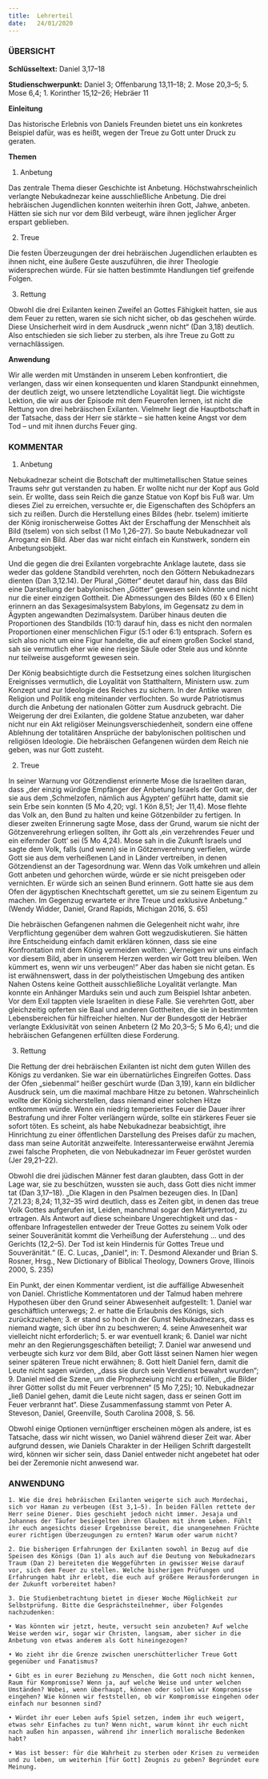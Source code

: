 ```yaml
---
title:  Lehrerteil
date:   24/01/2020
---
```


### ÜBERSICHT

**Schlüsseltext:** Daniel 3,17–18

**Studienschwerpunkt:** Daniel 3; Offenbarung 13,11–18; 2. Mose 20,3–5; 5. Mose 6,4; 1. Korinther 15,12–26; Hebräer 11

**Einleitung**

Das historische Erlebnis von Daniels Freunden bietet uns ein konkretes Beispiel dafür, was es heißt, wegen der Treue zu Gott unter Druck zu geraten.

**Themen**

1. Anbetung

Das zentrale Thema dieser Geschichte ist Anbetung. Höchstwahrscheinlich ­verlangte ­Nebukadnezar keine ausschließliche Anbetung. Die drei hebräischen Jugendlichen konnten weiterhin ihren Gott, Jahwe, anbeten. Hätten sie sich nur vor dem Bild verbeugt, wäre ihnen jeglicher Ärger erspart geblieben.

2. Treue

Die festen Überzeugungen der drei hebräischen Jugendlichen erlaubten es ihnen nicht, eine äußere Geste auszuführen, die ihrer Theologie widersprechen würde. Für sie hatten bestimmte Handlungen tief greifende Folgen.

3. Rettung

Obwohl die drei Exilanten keinen Zweifel an Gottes Fähigkeit hatten, sie aus dem Feuer zu retten, waren sie sich nicht sicher, ob das geschehen würde. Diese Unsicherheit wird in dem Ausdruck „wenn nicht“ (Dan 3,18) deutlich. Also entschieden sie sich lieber zu sterben, als ihre Treue zu Gott zu vernachlässigen.

**Anwendung**

Wir alle werden mit Umständen in unserem Leben konfrontiert, die verlangen, dass wir einen konsequenten und klaren Standpunkt einnehmen, der deutlich zeigt, wo unsere letztendliche Loyalität liegt. Die wichtigste Lektion, die wir aus der Episode mit dem Feuerofen lernen, ist nicht die Rettung von drei hebräischen Exilanten. Vielmehr liegt die Hauptbotschaft in der Tatsache, dass der Herr sie stärkte – sie hatten keine Angst vor dem Tod – und mit ihnen durchs Feuer ging.

### KOMMENTAR

1. Anbetung

Nebukadnezar scheint die Botschaft der multimetallischen Statue seines Traums sehr gut verstanden zu haben. Er wollte nicht nur der Kopf aus Gold sein. Er wollte, dass sein Reich die ganze Statue von Kopf bis Fuß war. Um dieses Ziel zu erreichen, versuchte er, die Eigenschaften des Schöpfers an sich zu reißen. Durch die Herstellung eines Bildes (hebr. tselem) imitierte der König ironischerweise Gottes Akt der Erschaffung der Menschheit als Bild (tselem) von sich selbst (1 Mo 1,26–27). So baute Nebukadnezar voll Arroganz ein Bild. Aber das war nicht einfach ein Kunstwerk, sondern ein Anbetungsobjekt.

Und die gegen die drei Exilanten vorgebrachte Anklage lautete, dass sie weder das goldene Standbild verehrten, noch den Göttern Nebukadnezars dienten (Dan 3,12.14). Der Plural „Götter“ deutet darauf hin, dass das Bild eine Darstellung der babylonischen „Götter“ gewesen sein könnte und nicht nur die einer einzigen Gottheit. Die Abmessungen des Bildes (60 x 6 Ellen) erinnern an das Sexagesimalsystem Babylons, im Gegensatz zu dem in Ägypten angewandten Dezimalsystem. Darüber hinaus deuten die Proportionen des Standbilds (10:1) darauf hin, dass es nicht den normalen Proportionen einer menschlichen Figur (5:1 oder 6:1) entsprach. Sofern es sich also nicht um eine Figur handelte, die auf einem großen Sockel stand, sah sie vermutlich eher wie eine riesige Säule oder Stele aus und könnte nur teilweise ausgeformt gewesen sein.

Der König beabsichtigte durch die Festsetzung eines solchen liturgischen Ereignisses vermutlich, die Loyalität von Statthaltern, Ministern usw. zum Konzept und zur Ideologie des Reiches zu sichern. In der Antike waren Religion und Politik eng miteinander verflochten. So wurde Patriotismus durch die Anbetung der nationalen Götter zum Ausdruck gebracht. Die Weigerung der drei Exilanten, die goldene Statue anzubeten, war daher nicht nur ein Akt religiöser Meinungsverschiedenheit, sondern eine offene Ablehnung der totalitären Ansprüche der babylonischen politischen und religiösen Ideologie. Die hebräischen Gefangenen würden dem Reich nie geben, was nur Gott zusteht.

2. Treue

In seiner Warnung vor Götzendienst erinnerte Mose die Israeliten daran, dass „der einzig würdige Empfänger der Anbetung Israels der Gott war, der sie aus dem ‚Schmelzofen, nämlich aus Ägypten‘ geführt hatte, damit sie sein Erbe sein konnten (5 Mo 4,20; vgl. 1 Kön 8,51; Jer 11,4). Mose flehte das Volk an, den Bund zu halten und keine Götzenbilder zu fertigen. In dieser zweiten Erinnerung sagte Mose, dass der Grund, warum sie nicht der Götzenverehrung erliegen sollten, ihr Gott als ‚ein verzehrendes Feuer und ein eifernder Gott‘ sei (5 Mo 4,24). Mose sah in die Zukunft Israels und sagte dem Volk, falls (und wenn) sie in Götzenverehrung verfielen, würde Gott sie aus dem verheißenen Land in Länder vertreiben, in denen Götzendienst an der Tagesordnung war. Wenn das Volk umkehren und allein Gott anbeten und gehorchen würde, würde er sie nicht preisgeben oder vernichten. Er würde sich an seinen Bund erinnern. Gott hatte sie aus dem Ofen der ägyptischen Knechtschaft gerettet, um sie zu seinem Eigentum zu machen. Im Gegenzug erwartete er ihre Treue und exklusive Anbetung.“ (Wendy Widder, Daniel, Grand Rapids, Michigan 2016, S. 65)

Die hebräischen Gefangenen nahmen die Gelegenheit nicht wahr, ihre Verpflichtung gegenüber dem wahren Gott wegzudiskutieren. Sie hätten ihre Entscheidung einfach damit erklären können, dass sie eine Konfrontation mit dem König vermeiden wollten: „Verneigen wir uns einfach vor diesem Bild, aber in unserem Herzen werden wir Gott treu bleiben. Wen kümmert es, wenn wir uns verbeugen!“ Aber das haben sie nicht getan. Es ist erwähnenswert, dass in der polytheistischen Umgebung des antiken Nahen Ostens keine Gottheit ausschließliche Loyalität verlangte. Man konnte ein Anhänger Marduks sein und auch zum Beispiel Ishtar anbeten. Vor dem Exil tappten viele Israeliten in diese Falle. Sie verehrten Gott, aber gleichzeitig opferten sie Baal und anderen Gottheiten,
die sie in bestimmten Lebensbereichen für hilfreicher hielten. Nur der Bundesgott der Hebräer verlangte Exklusivität von seinen Anbetern (2 Mo 20,3–5; 5 Mo 6,4); und die hebräischen Gefangenen erfüllten diese Forderung.

3. Rettung

Die Rettung der drei hebräischen Exilanten ist nicht dem guten Willen des Königs zu verdanken. Sie war ein übernatürliches Eingreifen Gottes. Dass der Ofen „siebenmal“ heißer geschürt wurde (Dan 3,19), kann ein bildlicher Ausdruck sein, um die maximal machbare Hitze zu betonen. Wahrscheinlich wollte der König sicherstellen, dass niemand einer solchen Hitze entkommen würde. Wenn ein niedrig temperiertes Feuer die Dauer ihrer Bestrafung und ihrer Folter verlängern würde, sollte ein stärkeres Feuer sie sofort töten. Es scheint, als habe Nebukadnezar beabsichtigt, ihre Hinrichtung zu einer öffentlichen Darstellung des Preises dafür zu machen, dass man seine Autorität anzweifelte. Interessanterweise erwähnt Jeremia zwei falsche Propheten, die von Nebukadnezar im Feuer geröstet wurden (Jer 29,21–22).

Obwohl die drei jüdischen Männer fest daran glaubten, dass Gott in der Lage war, sie zu beschützen, wussten sie auch, dass Gott dies nicht immer tat (Dan 3,17–18). „Die Klagen in den Psalmen bezeugen dies. In [Dan] 7,21.23; 8,24; 11,32–35 wird deutlich, dass es Zeiten gibt, in denen das treue Volk Gottes aufgerufen ist, Leiden, manchmal sogar den Märtyrertod, zu ertragen. Als Antwort auf diese scheinbare Ungerechtigkeit und das ­offenbare Infragestellen entweder der Treue Gottes zu seinem Volk oder seiner Souveränität kommt die Verheißung der Auferstehung ... und des Gerichts (12,2–5). Der Tod ist kein Hindernis für Gottes Treue und Souveränität.“ (E. C. Lucas, „Daniel“, in: T. Desmond Alexander und Brian S. Rosner, Hrsg., New Dictionary of Biblical Theology, Downers Grove, Illinois 2000, S. 235)

Ein Punkt, der einen Kommentar verdient, ist die auffällige Abwesenheit von ­Daniel. Christliche Kommentatoren und der Talmud haben mehrere Hypothesen über den Grund seiner Abwesenheit aufgestellt: 1. Daniel war geschäftlich unterwegs; 2. er hatte die Erlaubnis des Königs, sich zurückzuziehen; 3. er stand so hoch in der Gunst Nebukadnezars, dass es niemand wagte, sich über ihn zu beschweren; 4. seine Anwesenheit war vielleicht nicht erforderlich; 5. er war eventuell krank; 6. Daniel war nicht mehr an den Regierungsgeschäften beteiligt; 7. Daniel war anwesend und verbeugte sich kurz vor dem Bild, aber Gott lässt seinen Namen hier wegen seiner späteren Treue nicht erwähnen;
8. Gott hielt Daniel fern, damit die Leute nicht sagen würden, „dass sie durch sein Verdienst bewahrt wurden“; 9. Daniel mied die Szene, um die Prophezeiung nicht zu erfüllen, „die Bilder ihrer Götter sollst du mit Feuer verbrennen“ (5 Mo 7,25); 10. Nebukadnezar „ließ Daniel gehen, damit die Leute nicht sagen, dass er seinen Gott im Feuer verbrannt hat“. Diese Zusammenfassung stammt von Peter A. Steveson, Daniel, Greenville, South Carolina 2008, S. 56.

Obwohl einige Optionen vernünftiger erscheinen mögen als andere, ist es Tatsache, dass wir nicht wissen, wo Daniel während dieser Zeit war. Aber aufgrund dessen, wie Daniels Charakter in der Heiligen Schrift dargestellt wird, können wir sicher sein, dass Daniel entweder nicht angebetet hat oder bei der Zeremonie nicht anwesend war.

### ANWENDUNG

`1. Wie die drei hebräischen Exilanten weigerte sich auch Mordechai, sich vor Haman zu verbeugen (Est 3,1–5). In beiden Fällen rettete der Herr seine Diener. Dies geschieht jedoch nicht immer. Jesaja und Johannes der Täufer besiegelten ihren Glauben mit ihrem Leben. Fühlt ihr euch angesichts dieser Ergebnisse bereit, die unangenehmen Früchte eurer richtigen Überzeugungen zu ernten? Warum oder warum nicht?`

`2. Die bisherigen Erfahrungen der Exilanten sowohl in Bezug auf die Speisen des Königs (Dan 1) als auch auf die Deutung von Nebukadnezars Traum (Dan 2) bereiteten die Weggeführten in gewisser Weise darauf vor, sich dem Feuer zu stellen. Welche bisherigen Prüfungen und Erfahrungen habt ihr erlebt, die euch auf größere Herausforderungen in der Zukunft vorbereitet haben?`

`3. Die Studienbetrachtung bietet in dieser Woche Möglichkeit zur Selbstprüfung. Bitte die Gesprächsteilnehmer, über Folgendes nachzudenken:`

`• Was könnten wir jetzt, heute, versucht sein anzubeten? Auf welche Weise werden wir, sogar wir Christen, langsam, aber sicher in die Anbetung von etwas anderem als Gott hineingezogen?`

`• Wo zieht ihr die Grenze zwischen unerschütterlicher Treue Gott gegenüber und Fanatismus?`

`• Gibt es in eurer Beziehung zu Menschen, die Gott noch nicht kennen, Raum für Kompromisse? Wenn ja, auf welche Weise und unter welchen Umständen? Wobei, wenn überhaupt, können oder sollen wir Kompromisse eingehen? Wie können wir feststellen, ob wir Kompromisse eingehen oder einfach nur besonnen sind?`

`• Würdet ihr euer Leben aufs Spiel setzen, indem ihr euch weigert, etwas sehr Einfaches zu tun? Wenn nicht, warum könnt ihr euch nicht nach außen hin anpassen, während ihr innerlich moralische Bedenken habt?`

`• Was ist besser: für die Wahrheit zu sterben oder Krisen zu vermeiden und zu leben, um weiterhin [für Gott] Zeugnis zu geben? Begründet eure Meinung.`